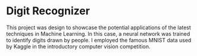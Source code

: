 # Digit Recognizer

This project was design to showcase the potential applications of the latest techniques in Machine Learning. In this case, a neural network was trained to identify digits drawn by people. I employed the famous MNIST data used by Kaggle in the introductory computer vision competition.
